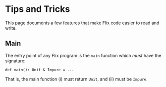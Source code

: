 # Tips and Tricks

This page documents a few features that make Flix code easier to read and write.

## Main

The entry point of any Flix program is the `main` function which *must* have the
signature:

```flix
def main(): Unit & Impure = ...
```

That is, the main function (i) must return `Unit`, and (ii) must be `Impure`.

